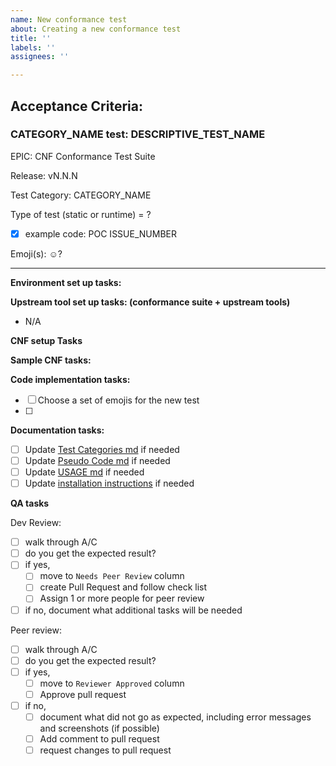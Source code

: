 ```yaml
---
name: New conformance test
about: Creating a new conformance test
title: ''
labels: ''
assignees: ''

---
```


Acceptance Criteria:
---

### CATEGORY_NAME test: DESCRIPTIVE_TEST_NAME

EPIC: CNF Conformance Test Suite

Release: vN.N.N

Test Category: CATEGORY_NAME

Type of test (static or runtime) = ?

- [x]  example code: POC ISSUE_NUMBER 

Emoji(s): ☺️?

---

**Environment set up tasks:**

**Upstream tool set up tasks: (conformance suite + upstream tools)**
- N/A

**CNF setup Tasks** 

**Sample CNF tasks:**

**Code implementation tasks:**
- [ ] Choose a set of emojis for the new test
- [ ] 

**Documentation tasks:**
- [ ] Update [Test Categories md](https://github.com/cncf/cnf-conformance/blob/master/TEST-CATEGORIES.md) if needed 
- [ ] Update [Pseudo Code md](https://github.com/cncf/cnf-conformance/blob/master/PSEUDO-CODE.md) if needed
- [ ] Update [USAGE md](https://github.com/cncf/cnf-conformance/blob/master/USAGE.md) if needed 
- [ ] Update [installation instructions](https://github.com/cncf/cnf-conformance#installation)  if needed 

**QA tasks**

Dev Review: 
- [ ] walk through A/C
- [ ] do you get the expected result?
- [ ] if yes, 
   - [ ] move to `Needs Peer Review` column  
   - [ ] create Pull Request and follow check list
   - [ ] Assign 1 or more people for peer review
- [ ] if no, document what additional tasks will be needed

Peer review:
- [ ] walk through A/C
- [ ] do you get the expected result?
- [ ] if yes, 
   - [ ] move to `Reviewer Approved` column
   - [ ] Approve pull request
- [ ] if no, 
   - [ ] document what did not go as expected, including error messages and screenshots (if possible)
   - [ ] Add comment to pull request
   - [ ] request changes to pull request
